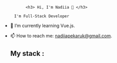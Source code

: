               <h3> Hi, I'm Nadiia 👋 </h3>

         I'm Full-Stack Developer
   
- 🌱 I’m currently learning Vue.js.
- 📫 How to reach me: nadiiapekaruk@gmail.com.

  <h2>My stack : </h2>


